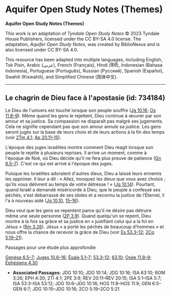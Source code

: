 # Aquifer Open Study Notes (Themes)

**Aquifer Open Study Notes (Themes)**

This work is an adaptation of *Tyndale Open Study Notes* © 2023 Tyndale House Publishers, licensed under the CC BY\-SA 4\.0 license. The adaptation, *Aquifer Open Study Notes*, was created by BiblioNexus and is also licensed under CC BY\-SA 4\.0\.

This resource has been adapted into multiple languages, including English, Tok Pisin, Arabic (عربي), French (Français), Hindi (हिंदी), Indonesian (Bahasa Indonesia), Portuguese (Português), Russian (Русский), Spanish (Español), Swahili (Kiswahili), and Simplified Chinese (简体中文).



--------------------------------

## Le chagrin de Dieu face à l'apostasie (id: 734184)

Le Dieu de l'univers est touché lorsque son peuple souffre ([Jg 10\.16](https://ref.ly/Judg10:16); [Os 11\.8–9](https://ref.ly/Hos11:8-Hos11:9)). Même quand les gens le rejettent, Dieu continue à œuvrer par son amour et sa justice. Sa compassion ne disparaît pas malgré ses jugements. Cela ne signifie cependant pas que son amour annule sa justice. Les gens seront jugés sur la base de leurs choix et de leurs actions à la fin des temps (voir [2Tm 4\.1](https://ref.ly/2Tim4:1); [Ap 20\.11–15](https://ref.ly/Rev20:11-Rev20:15)).

L'époque des juges israélites montre comment Dieu réagit lorsque son peuple le rejette à plusieurs reprises. Il arrive un moment, comme à l'époque de Noé, où Dieu décide qu'il ne fera plus preuve de patience ([Gn 6\.5–7](https://ref.ly/Gen6:5-Gen6:7)). C'est ce qui est arrivé à l'époque des juges.

Puisque les Israélites adoraient d'autres dieux, Dieu a laissé leurs ennemis les opprimer. Il leur a dit : « Allez, invoquez les dieux que vous avez choisis ; qu’ils vous délivrent au temps de votre détresse ! » ([Jg 10\.14](https://ref.ly/Judg10:14)). Pourtant, quand Israël a demandé miséricorde à Dieu, que le peuple a confessé ses péchés, s'est débarrassé de ses idoles et a reconnu la justice de l’Éternel, il l'a à nouveau aidé ([Jg 10\.10](https://ref.ly/Judg10:10), [15–16](https://ref.ly/Judg10:15-Judg10:16)).

Dieu veut que les gens se repentent parce qu'il ne désire pas détruire même une seule personne ([2P 3\.9](https://ref.ly/2Pet3:9)). Quand quelqu'un se repent, Dieu montre à la fois sa grâce et sa justice en « justifiant celui qui a la foi en Jésus » ([Rm 3\.26](https://ref.ly/Rom3:26)). Jésus « a porté les péchés de beaucoup d’hommes » et nous offre la chance de recevoir la grâce de Dieu (voir [Es 53\.3–12](https://ref.ly/Isa53:3-Isa53:12); [2Co 5\.19–21](https://ref.ly/2Cor5:19-2Cor5:21)).

Passages pour une étude plus approfondie

[Genèse 6\.5–7](https://ref.ly/Gen6:5-Gen6:7); [Juges 10\.6–16](https://ref.ly/Judg10:6-Judg10:16); [Ésaïe 5\.1–7](https://ref.ly/Isa5:1-Isa5:7); [53\.3–12](https://ref.ly/Isa53:3-Isa53:12); [63\.10](https://ref.ly/Isa63:10); [Osée 11\.8–9](https://ref.ly/Hos11:8-Hos11:9); [Éphésiens 4\.30](https://ref.ly/Eph4:30)

* **Associated Passages:** JDG 10:10; JDG 10:14; JDG 10:16; ISA 63:10; ROM 3:26; EPH 4:30; 2TI 4:1; 2PE 3:9; REV 20:11–REV 20:15; ISA 5:1–ISA 5:7; ISA 53:3–ISA 53:12; JDG 10:6–JDG 10:16; HOS 11:8–HOS 11:9; GEN 6:5–GEN 6:7; JDG 10:15–JDG 10:16; 2CO 5:19–2CO 5:21

